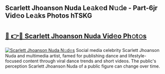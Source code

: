 ## Scarlett Jhoanson Nuda Le𝚊k𝚎d N𝚞𝚍e - Part-6jr Vid𝚎o Le𝚊ks Photos hTSKG

# <h2><a href="http://fbdw49.evod.top/?m=Scarlett+Jhoanson+Nuda">🔗 👉🔴 Scarlett Jhoanson Nuda Vid𝚎o Ph𝚘t𝚘s</a></h2>

[![Scarlett Jhoanson Nuda N𝚞d𝚎s](https://i.imgur.com/8V9OHl7.gif)](http://fbdw49.evod.top/?m=Scarlett+Jhoanson+Nuda)
Social media celebrity Scarlett Jhoanson Nuda and multimedia artist, famed for publishing dance and lifestyle-focused content through viral dance trends and short videos. The public's perception Scarlett Jhoanson Nuda of a public figure can change over time. 
